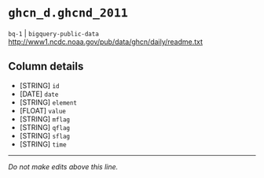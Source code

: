 # `ghcn_d.ghcnd_2011`
`bq-1` | `bigquery-public-data`
http://www1.ncdc.noaa.gov/pub/data/ghcn/daily/readme.txt

## Column details
* [STRING]    `id`
* [DATE]      `date`
* [STRING]    `element`
* [FLOAT]     `value`
* [STRING]    `mflag`
* [STRING]    `qflag`
* [STRING]    `sflag`
* [STRING]    `time`

-------------------------------------------------------------------------------
*Do not make edits above this line.*
